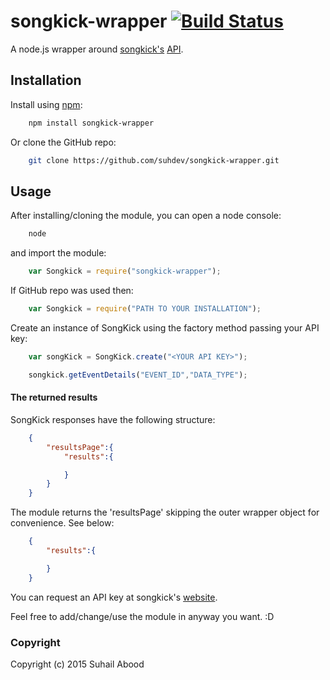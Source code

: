 # songkick-wrapper [![Build Status](https://travis-ci.org/suhdev/songkick-wrapper.svg?branch=master)](https://travis-ci.org/suhdev/songkick-wrapper)

A node.js wrapper around [songkick's](http://www.songkick.com) [API](http://www.songkick.com/developer).

## Installation

Install using [npm](https://npmjs.org):

```sh
    npm install songkick-wrapper
```

Or clone the GitHub repo:

```sh
    git clone https://github.com/suhdev/songkick-wrapper.git
```

## Usage

After installing/cloning the module, you can open a node console:

```sh
    node
```

and import the module:

```javascript
    var Songkick = require("songkick-wrapper");
```

If GitHub repo was used then: 

```javascript
    var Songkick = require("PATH TO YOUR INSTALLATION");
```

Create an instance of SongKick using the factory method passing your API key:

```javascript
    var songKick = SongKick.create("<YOUR API KEY>");

    songkick.getEventDetails("EVENT_ID","DATA_TYPE");

```

#### The returned results 

SongKick responses have the following structure: 

```json
	{
		"resultsPage":{
			"results":{

			}
		}
	}
```

The module returns the 'resultsPage' skipping the outer wrapper object for convenience. See below:

```json
	{
		"results":{

		}
	}
```

You can request an API key at songkick's [website](http://www.songkick.com/api_key_requests/new).

Feel free to add/change/use the module in anyway you want. :D

### Copyright
Copyright (c) 2015 Suhail Abood